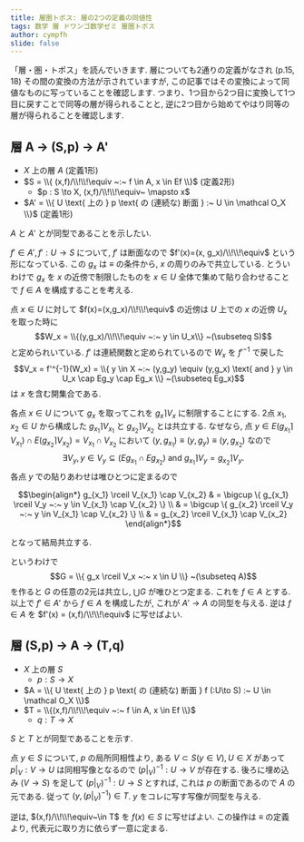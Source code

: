 ```yaml
---
title: 層圏トポス: 層の2つの定義の同値性
tags: 数学 層 ドワンゴ数学ゼミ 層圏トポス
author: cympfh
slide: false
---
```

「層・圏・トポス」を読んでいきます.
層についても2通りの定義がなされ (p.15, 18) その間の変換の方法が示されていますが, この記事ではその変換によって同値なものに写っていることを確認します.
つまり、1つ目から2つ目に変換して1つ目に戻すことで同等の層が得られることと, 逆に2つ目から始めてやはり同等の層が得られることを確認します.

## 層 A → (S,p) → A'

- $X$ 上の層 $A$ (定義1形)
- $S = \\{ (x,f)/\\!\\!\equiv ~:~ f \in A, x \in Ef \\}$ (定義2形)
    - $p : S \to X, (x,f)/\\!\\!\equiv~ \mapsto x$
- $A' = \\{ U \text{ 上の } p \text{ の (連続な) 断面 } :~ U \in \mathcal O_X \\}$ (定義1形)

$A$ と $A'$ とが同型であることを示したい.

$f' \in A', f': U \to S$ について, $f'$ は断面なので $f'(x)=(x, g_x)/\\!\\!\equiv$ という形になっている. この $g_x$ は $\equiv$ の条件から, $x$ の周りのみで共立している.
とういわけで $g_x$ を $x$ の近傍で制限したものを $x \in U$ 全体で集めて貼り合わせることで $f \in A$ を構成することを考える.

点 $x \in U$ に対して $f(x)=(x,g_x)/\\!\\!\equiv$ の近傍は $U$ 上での $x$ の近傍 $U_x$ を取った時に
$$W_x = \\{(y,g_x)/\\!\\!\equiv ~:~ y \in U_x\\} ~(\subseteq S)$$
と定められいている.
$f'$ は連続関数と定められているので $W_x$ を $f'^{-1}$ で戻した
$$V_x = f'^{-1}(W_x) = \\{ y \in X ~:~ (y,g_y) \equiv (y,g_x) \text{ and } y \in U_x \cap Eg_y \cap Eg_x \\} ~(\subseteq Eg_x)$$
は $x$ を含む開集合である.

各点 $x \in U$ について $g_x$ を取ってこれを $g_x \rceil V_x$ に制限することにする.
2点 $x_1, x_2 \in U$ から構成した $g_{x_1} \rceil V_{x_1}$ と $g_{x_2} \rceil V_{x_2}$ とは共立する.
なぜなら, 点 $y \in E(g_{x_1} \rceil V_{x_1}) \cap E(g_{x_2} \rceil V_{x_2}) = V_{x_1} \cap V_{x_2}$ において $(y, g_{x_1}) \equiv (y,g_y) \equiv (y,g_{x_2})$ なので
$$\exists V_y, y \in V_y \subseteq (Eg_{x_1} \cap Eg_{x_2}) \text{ and } g_{x_1} \rceil V_y = g_{x_2} \rceil V_y.$$
各点 $y$ での貼りあわせは唯ひとつに定まるので

```math
\begin{align*}
g_{x_1} \rceil V_{x_1} \cap V_{x_2}
& = \bigcup \{ g_{x_1} \rceil V_y ~:~ y \in V_{x_1} \cap V_{x_2} \} \\
& = \bigcup \{ g_{x_2} \rceil V_y ~:~ y \in V_{x_1} \cap V_{x_2} \} \\
& = g_{x_2} \rceil V_{x_1} \cap V_{x_2}
\end{align*}
```

となって結局共立する.

というわけで
$$G = \\{ g_x \rceil V_x ~:~ x \in U \\} ~(\subseteq A)$$
を作ると $G$ の任意の2元は共立し, $\bigcup G$ が唯ひとつ定まる. これを $f \in A$ とする.
以上で $f' \in A'$ から $f \in A$ を構成したが, これが $A' \to A$ の同型を与える.
逆は $f \in A$ を $f'(x) = (x,f)/\\!\\!\equiv$ に写せばよい.

## 層 (S,p) → A → (T,q)

- $X$ 上の層 $S$
    - $p:S\to X$
- $A = \\{ U \text{ 上の } p \text{ の (連続な) 断面 } f (:U\to S) :~ U \in \mathcal O_X \\}$
- $T = \\{(x,f)/\\!\\!\equiv ~:~ f \in A, x \in Ef \\}$
    - $q:T\to X$

$S$ と $T$ とが同型であることを示す.

点 $y \in S$ について, $p$ の局所同相性より,
ある $V \subset S (y \in V), U \in X$ があって $p\vert_V : V \to U$ は同相写像となるので $(p\vert_V)^{-1} : U \to V$ が存在する.
後ろに埋め込み ($V \to S$) を足して $(p\vert_V)^{-1} : U \to S$ とすれば, これは $p$ の断面であるので $A$ の元である.
従って $(y, (p\vert_V)^{-1}) \in T$. $y$ をコレに写す写像が同型を与える.

逆は, $(x,f)/\\!\\!\equiv~\in T$ を $f(x) \in S$ に写せばよい.
この操作は $\equiv$ の定義より, 代表元に取り方に依らず一意に定まる.

